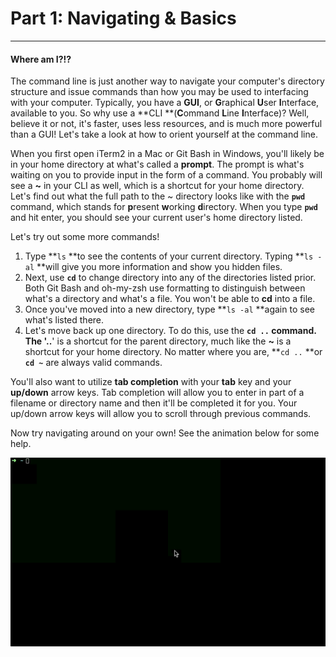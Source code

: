 # Part 1: Navigating & Basics

---

#### Where am I?!?

The command line is just another way to navigate your computer's directory structure and issue commands than how you may be used to interfacing with your computer. Typically, you have a **GUI**, or **G**raphical **U**ser **I**nterface, available to you. So why use a **CLI **\(**C**ommand **L**ine **I**nterface\)? Well, believe it or not, it's faster, uses less resources, and is much more powerful than a GUI! Let's take a look at how to orient yourself at the command line.

When you first open iTerm2 in a Mac or Git Bash in Windows, you'll likely be in your home directory at what's called a **prompt**. The prompt is what's waiting on you to provide input in the form of a command. You probably will see a **~** in your CLI as well, which is a shortcut for your home directory. Let's find out what the full path to the ~ directory looks like with the **`pwd`** command, which stands for **p**resent **w**orking **d**irectory. When you type **`pwd`** and hit enter, you should see your current user's home directory listed.

Let's try out some more commands!

1. Type **`ls` **to see the contents of your current directory. Typing **`ls -al` **will give you more information and show you hidden files.
2. Next, use **`cd`** to change directory into any of the directories listed prior. Both Git Bash and oh-my-zsh use formatting to distinguish between what's a directory and what's a file. You won't be able to **cd** into a file.
3. Once you've moved into a new directory, type **`ls -al` **again to see what's listed there.
4. Let's move back up one directory. To do this, use the **`cd ..` **command. The '**..**' is a shortcut for the parent directory, much like the **~** is a shortcut for your home directory. No matter where you are, **`cd ..` **or **`cd ~`** are always valid commands.

You'll also want to utilize **tab completion** with your **tab** key and your **up/down** arrow keys. Tab completion will allow you to enter in part of a filename or directory name and then it'll be completed it for you. Your up/down arrow keys will allow you to scroll through previous commands.

Now try navigating around on your own! See the animation below for some help.

![](/assets/CLI01.gif)

